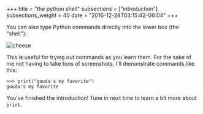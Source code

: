 +++
title = "the python shell"
subsections = ["introduction"]
subsections_weight = 40
date = "2016-12-28T03:15:42-06:04"
+++

You can also type Python commands directly into the lower box (the
"shell"):

![cheese](cheese.png)

This is useful for trying out commands as you learn them. For the sake
of me not having to take tons of screenshots, I'll demonstrate
commands like this:

```
>>> print("gouda's my favorite")
gouda's my favorite
```

You've finished the introduction! Tune in next time to learn
a bit more about `print`.
